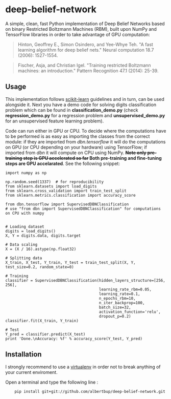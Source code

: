 # deep-belief-network
A simple, clean, fast Python implementation of Deep Belief Networks based on binary Restricted Boltzmann Machines (RBM), built upon NumPy and TensorFlow libraries in order to take advantage of GPU computation:
> Hinton, Geoffrey E., Simon Osindero, and Yee-Whye Teh. "A fast learning algorithm for deep belief nets." Neural computation 18.7 (2006): 1527-1554.

> Fischer, Asja, and Christian Igel. "Training restricted Boltzmann machines: an introduction." Pattern Recognition 47.1 (2014): 25-39.

## Usage
This implementation follows [scikit-learn](http://scikit-learn.org) guidelines and in turn, can be used alongside it. Next you have a demo code for solving digits classification problem which can be found in **classification_demo.py** (check **regression_demo.py** for a regression problem and **unsupervised_demo.py** for an unsupervised feature learning problem).

Code can run either in GPU or CPU. To decide where the computations have to be performed is as easy as importing the classes from the correct module: if they are imported from _dbn.tensorflow_ it will do the computations on GPU (or CPU depending on your hardware) using TensorFlow; if imported from _dbn_ it will compute on CPU using NumPy. **~~Note only pre-training step is GPU accelerated so far~~ Both pre-training and fine-tuning steps are GPU accelarated**. See the following snippet:

    import numpy as np

    np.random.seed(1337)  # for reproducibility
    from sklearn.datasets import load_digits
    from sklearn.cross_validation import train_test_split
    from sklearn.metrics.classification import accuracy_score

    from dbn.tensorflow import SupervisedDBNClassification 
    # use "from dbn import SupervisedDBNClassification" for computations on CPU with numpy


    # Loading dataset
    digits = load_digits()
    X, Y = digits.data, digits.target

    # Data scaling
    X = (X / 16).astype(np.float32)

    # Splitting data
    X_train, X_test, Y_train, Y_test = train_test_split(X, Y, test_size=0.2, random_state=0)

    # Training
    classifier = SupervisedDBNClassification(hidden_layers_structure=[256, 256],
                                             learning_rate_rbm=0.05,
                                             learning_rate=0.1,
                                             n_epochs_rbm=10,
                                             n_iter_backprop=100,
                                             batch_size=32,
                                             activation_function='relu',
                                             dropout_p=0.2)
    classifier.fit(X_train, Y_train)

    # Test
    Y_pred = classifier.predict(X_test)
    print 'Done.\nAccuracy: %f' % accuracy_score(Y_test, Y_pred)

## Installation
I strongly recommend to use a [virtualenv](https://virtualenv.pypa.io/en/stable/) in order not to break anything of your current enviroment.

Open a terminal and type the following line :

        pip install git+git://github.com/albertbup/deep-belief-network.git
